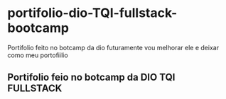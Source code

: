# portifolio-dio-TQI-fullstack-bootcamp
Portifolio feito no botcamp da dio futuramente vou melhorar ele e deixar como meu portofiilio
<h2>Portifolio feio no botcamp da DIO TQI FULLSTACK<h2>
